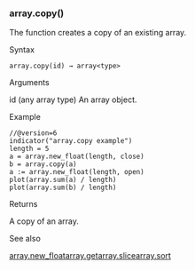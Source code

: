 ### array.copy()

The function creates a copy of an existing array.

Syntax

```
array.copy(id) → array<type>
```

Arguments

id (any array type) An array object.

Example

```
//@version=6  
indicator("array.copy example")  
length = 5  
a = array.new_float(length, close)  
b = array.copy(a)  
a := array.new_float(length, open)  
plot(array.sum(a) / length)  
plot(array.sum(b) / length)
```

Returns

A copy of an array.

See also

[array.new\_float](#fun_array.new_float)[array.get](#fun_array.get)[array.slice](#fun_array.slice)[array.sort](#fun_array.sort)
